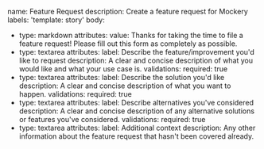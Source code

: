 name: Feature Request
description: Create a feature request for Mockery
labels: 'template: story'
body:
  - type: markdown
    attributes:
      value: Thanks for taking the time to file a feature request! Please fill out this form as completely as possible.
  - type: textarea
    attributes:
      label: Describe the feature/improvement you'd like to request
      description: A clear and concise description of what you would like and what your use case is.
    validations:
      required: true
  - type: textarea
    attributes:
      label: Describe the solution you'd like
      description: A clear and concise description of what you want to happen.
    validations:
      required: true
  - type: textarea
    attributes:
      label: Describe alternatives you've considered
      description: A clear and concise description of any alternative solutions or features you've considered.
    validations:
      required: true
  - type: textarea
    attributes:
      label: Additional context
      description: Any other information about the feature request that hasn't been covered already.

